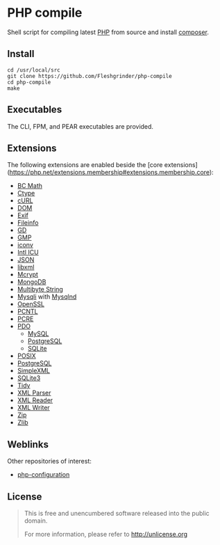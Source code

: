 # PHP compile
Shell script for compiling latest [PHP](https://php.net) from source and install [composer](https://getcomposer.org/).

## Install
```shell
cd /usr/local/src
git clone https://github.com/Fleshgrinder/php-compile
cd php-compile
make
```

## Executables
The CLI, FPM, and PEAR executables are provided.

## Extensions
The following extensions are enabled beside the [core extensions]
(https://php.net/extensions.membership#extensions.membership.core):

* [BC Math](https://php.net/book.bc)
* [Ctype](https://php.net/book.ctype)
* [cURL](https://php.net/book.curl)
* [DOM](https://php.net/book.dom)
* [Exif](https://php.net/book.exif)
* [Fileinfo](https://php.net/book.fileinfo)
* [GD](https://php.net/book.image)
* [GMP](https://php.net/book.gmp)
* [iconv](https://php.net/book.iconv)
* [Intl ICU](https://php.net/book.intl)
* [JSON](https://php.net/book.json)
* [libxml](https://php.net/book.libxml)
* [Mcrypt](https://php.net/book.mcrypt)
* [MongoDB](https://php.net/book.mongodb)
* [Multibyte String](https://php.net/book.mbstring)
* [Mysqli](https://php.net/book.mysqli) with [Mysqlnd](https://php.net/book.mysqlnd)
* [OpenSSL](https://php.net/book.openssl)
* [PCNTL](https://php.net/book.pcntl)
* [PCRE](https://php.net/book.pcre)
* [PDO](https://php.net/book.pdo)
  * [MySQL](https://php.net/ref.pdo-mysql)
  * [PostgreSQL](https://php.net/ref.pdo-pgsql)
  * [SQLite](https://php.net/ref.pdo-sqlite)
* [POSIX](https://php.net/book.posix)
* [PostgreSQL](https://php.net/book.pgsql)
* [SimpleXML](https://php.net/book.simplexml)
* [SQLite3](https://php.net/book.sqlite3)
* [Tidy](https://php.net/book.tidy)
* [XML Parser](https://php.net/book.xml)
* [XML Reader](https://php.net/book.xmlreader)
* [XML Writer](https://php.net/book.xmlwriter)
* [Zip](https://php.net/book.zip)
* [Zlib](https://php.net/book.zlib)

## Weblinks
Other repositories of interest:

* [php-configuration](https://github.com/Fleshgrinder/php-configuration)

## License
> This is free and unencumbered software released into the public domain.
>
> For more information, please refer to <http://unlicense.org>
